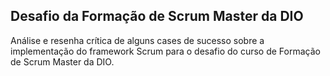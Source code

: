 ## Desafio da Formação de Scrum Master da DIO


Análise e resenha crítica de alguns cases de sucesso sobre a implementação do framework Scrum para o desafio do curso de Formação de Scrum Master da DIO.
